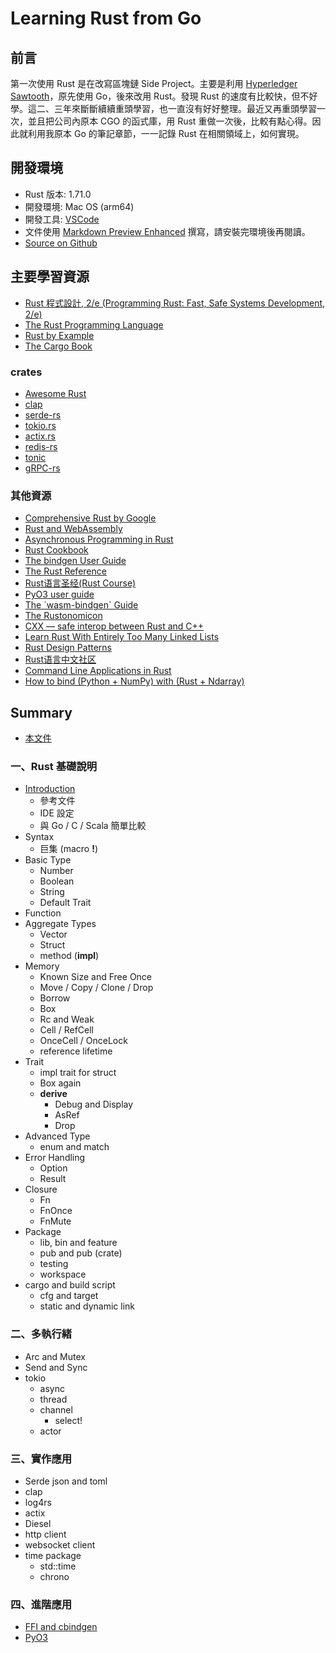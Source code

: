 # Learning Rust from Go

## 前言

第一次使用 Rust 是在改寫區塊鏈 Side Project。主要是利用 [Hyperledger Sawtooth](https://www.hyperledger.org/use/sawtooth)，原先使用 Go，後來改用 Rust。發現 Rust 的速度有比較快，但不好學。這二、三年來斷斷續續重頭學習，也一直沒有好好整理。最近又再重頭學習一次，並且把公司內原本 CGO 的函式庫，用 Rust 重做一次後，比較有點心得。因此就利用我原本 Go 的筆記章節，一一記錄 Rust 在相關領域上，如何實現。

## 開發環境

- Rust 版本: 1.71.0
- 開發環境: Mac OS (arm64)
- 開發工具: [VSCode](https://code.visualstudio.com/)
- 文件使用 [Markdown Preview Enhanced](https://github.com/shd101wyy/markdown-preview-enhanced) 撰寫，請安裝完環境後再閱讀。
- [Source on Github](https://github.com/kigichang/learning_rust_from_go)

## 主要學習資源

- [Rust 程式設計, 2/e (Programming Rust: Fast, Safe Systems Development, 2/e)](https://www.tenlong.com.tw/products/9786263242326)
- [The Rust Programming Language](https://doc.rust-lang.org/book/)
- [Rust by Example](https://doc.rust-lang.org/stable/rust-by-example/index.html)
- [The Cargo Book](https://doc.rust-lang.org/cargo/index.html)

### crates

- [Awesome Rust](https://github.com/rust-unofficial/awesome-rust)
- [clap](https://github.com/clap-rs/clap)
- [serde-rs](https://github.com/serde-rs/)
- [tokio.rs](https://tokio.rs/tokio/tutorial)
- [actix.rs](https://actix.rs/)
- [redis-rs](https://github.com/redis-rs/redis-rs)
- [tonic](https://github.com/hyperium/tonic)
- [gRPC-rs](https://github.com/tikv/grpc-rs)

### 其他資源

- [Comprehensive Rust by Google](https://google.github.io/comprehensive-rust/)
- [Rust and WebAssembly](https://rustwasm.github.io/docs/book/introduction.html)
- [Asynchronous Programming in Rust](https://rust-lang.github.io/async-book/)
- [Rust Cookbook](https://rust-lang-nursery.github.io/rust-cookbook/intro.html)
- [The bindgen User Guide](https://rust-lang.github.io/rust-bindgen/introduction.html)
- [The Rust Reference](https://doc.rust-lang.org/reference/introduction.html)
- [Rust语言圣经(Rust Course)](https://course.rs/about-book.html)
- [PyO3 user guide](https://pyo3.rs/)
- [The \`wasm-bindgen\` Guide](https://rustwasm.github.io/wasm-bindgen/introduction.html)
- [The Rustonomicon](https://doc.rust-lang.org/beta/nomicon/leaking.html)
- [CXX — safe interop between Rust and C++](https://cxx.rs/index.html)
- [Learn Rust With Entirely Too Many Linked Lists](https://rust-unofficial.github.io/too-many-lists/)
- [Rust Design Patterns](https://rust-unofficial.github.io/patterns/)
- [Rust语言中文社区](https://rustcc.cn/)
- [Command Line Applications in Rust](https://rust-cli.github.io/book/index.html)
- [How to bind (Python + NumPy) with (Rust + Ndarray)](https://itnext.io/how-to-bind-python-numpy-with-rust-ndarray-2efa5717ed21)

## Summary

- [本文件](README.md)

### 一、Rust 基礎說明

- [Introduction](introduction.md)
  - 參考文件
  - IDE 設定
  - 與 Go / C / Scala 簡單比較
- Syntax
  - 巨集 (macro __!__)
- Basic Type
  - Number
  - Boolean
  - String
  - Default Trait
- Function
- Aggregate Types
  - Vector
  - Struct
  - method (__impl__)
- Memory
  - Known Size and Free Once
  - Move / Copy / Clone / Drop
  - Borrow
  - Box
  - Rc and Weak
  - Cell / RefCell
  - OnceCell / OnceLock
  - reference lifetime
- Trait
  - impl trait for struct
  - Box again
  - __derive__
    - Debug and Display
    - AsRef
    - Drop
- Advanced Type
  - enum and match
- Error Handling
  - Option
  - Result
- Closure
  - Fn
  - FnOnce
  - FnMute
- Package
  - lib, bin and feature
  - pub and pub (crate)
  - testing
  - workspace
- cargo and build script
  - cfg and target
  - static and dynamic link

### 二、多執行緒

- Arc and Mutex
- Send and Sync
- tokio
  - async
  - thread
  - channel
    - select!
  - actor

### 三、實作應用

- Serde json and toml
- clap
- log4rs
- actix
- Diesel
- http client
- websocket client
- time package
  - std::time
  - chrono

### 四、進階應用

- [FFI and cbindgen](https://rust-lang.github.io/rust-bindgen/introduction.html)
- [PyO3](https://github.com/PyO3/pyo3)
